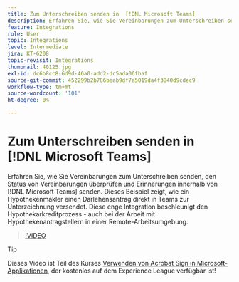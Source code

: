```yaml
---
title: Zum Unterschreiben senden in  [!DNL Microsoft Teams]
description: Erfahren Sie, wie Sie Vereinbarungen zum Unterschreiben senden, den Status von Vereinbarungen überprüfen und Erinnerungen innerhalb von  [!DNL Microsoft Teams] senden.
feature: Integrations
role: User
topic: Integrations
level: Intermediate
jira: KT-6208
topic-revisit: Integrations
thumbnail: 40125.jpg
exl-id: dc6b8cc8-6d9d-46a0-add2-dc5ada06fbaf
source-git-commit: 452299b2b786beab9df7a5019da4f3840d9cdec9
workflow-type: tm+mt
source-wordcount: '101'
ht-degree: 0%

---
```


# Zum Unterschreiben senden in [!DNL Microsoft Teams]

Erfahren Sie, wie Sie Vereinbarungen zum Unterschreiben senden, den Status von Vereinbarungen überprüfen und Erinnerungen innerhalb von [!DNL Microsoft Teams] senden. Dieses Beispiel zeigt, wie ein Hypothekenmakler einen Darlehensantrag direkt in Teams zur Unterzeichnung versendet. Diese enge Integration beschleunigt den Hypothekarkreditprozess - auch bei der Arbeit mit Hypothekenantragstellern in einer Remote-Arbeitsumgebung.

>[!VIDEO](https://video.tv.adobe.com/v/346545?quality=12&learn=on&hidetitle=true)

>[!TIP]
>
>Dieses Video ist Teil des Kurses [Verwenden von Acrobat Sign in Microsoft-Applikationen](https://experienceleague.adobe.com/?recommended=Sign-U-1-2020.2), der kostenlos auf dem Experience League verfügbar ist!
